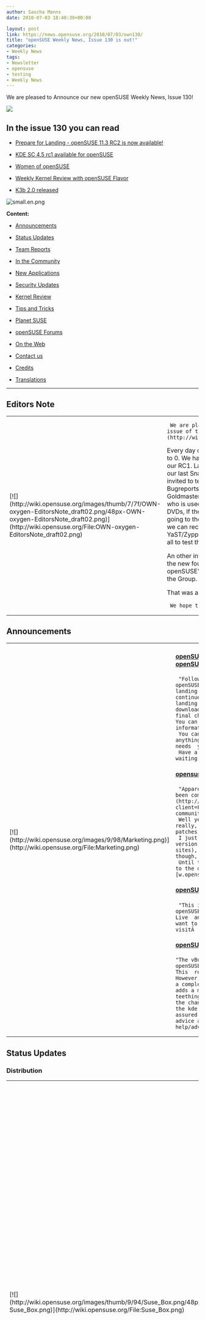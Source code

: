 ```yaml
---
author: Sascha Manns
date: 2010-07-03 18:40:39+00:00

layout: post
link: https://news.opensuse.org/2010/07/03/own130/
title: "openSUSE Weekly News, Issue 130 is out!"
categories:
- Weekly News
tags:
- Newsletter
- opensuse
- testing
- Weekly News
---
```









We are pleased to Announce our new openSUSE Weekly News, Issue 130!




<!-- more -->




[![](http://wiki.opensuse.org/images/6/6d/Opensuse_weekly_news_banner.png)](http://wiki.opensuse.org/File:Opensuse_weekly_news_banner.png)










## In  the issue 130 you can read





	
  * [ Prepare for Landing - openSUSE 11.3 RC2 is now available!](https://news.opensuse.org/2010/07/03/own130#openSUSE_checking_instrumentation_.E2.80.94_Prepare_for_Landing_.E2.80.94_openSUSE_11.3_RC2_now_available.21)

	
  * [ KDE SC 4.5 rc1 available for openSUSE](https://news.opensuse.org/2010/07/03/own130#Raymond_Wooninck:_KDE_SC_4.5_rc1_available_for_openSUSE)

	
  * [ Women of openSUSE](https://news.opensuse.org/2010/07/03/own130#Women_of_openSUSE)

	
  * [ Weekly Kernel Review with openSUSE Flavor](https://news.opensuse.org/2010/07/03/own130#Rares_Aioanei:_Weekly_Kernel_Review_with_openSUSE_Flavor)

	
  * [ K3b 2.0 released](https://news.opensuse.org/2010/07/03/own130#K3b_2.0_released)









![small.en.png](http://counter.opensuse.org/11.3/small.en.png)

















**Content:**



	
  * [ Announcements](https://news.opensuse.org/2010/07/03/own130#Announcements)

	
  * [ Status Updates](https://news.opensuse.org/2010/07/03/own130#Status_Updates)

	
  * [ Team Reports](https://news.opensuse.org/2010/07/03/own130#Team_Reports)

	
  * [ In the Community](https://news.opensuse.org/2010/07/03/own130#In_the_Community)

	
  * [ New Applications](https://news.opensuse.org/2010/07/03/own130#New.2FUpdated_Applications_.40_openSUSE)

	
  * [ Security Updates](https://news.opensuse.org/2010/07/03/own130#Security_Updates)

	
  * [ Kernel Review](https://news.opensuse.org/2010/07/03/own130#Kernel_Review)

	
  * [ Tips and Tricks](https://news.opensuse.org/2010/07/03/own130#Tips_and_Tricks)

	
  * [ Planet SUSE](https://news.opensuse.org/2010/07/03/own130#Planet_SUSE)

	
  * [ openSUSE Forums](https://news.opensuse.org/2010/07/03/own130#openSUSE_Forums)

	
  * [ On the Web](https://news.opensuse.org/2010/07/03/own130#On_the_Web)

	
  * [ Contact us](https://news.opensuse.org/2010/07/03/own130#Feedback_.2F_Communicate_.2F_Get_Involved)

	
  * [ Credits](https://news.opensuse.org/2010/07/03/own130#Credits)

	
  * [ Translations](https://news.opensuse.org/2010/07/03/own130#Translations)













* * *







## Editors Note








<table >
<tbody >
<tr >

<td >[![](http://wiki.opensuse.org/images/thumb/7/7f/OWN-oxygen-EditorsNote_draft02.png/48px-OWN-oxygen-EditorsNote_draft02.png)](http://wiki.opensuse.org/File:OWN-oxygen-EditorsNote_draft02.png)
</td>

<td >

     We are pleased to announce our **130** issue of the [openSUSE  Weekly News](http://wiki.opensuse.org/Weekly_news). 
Every day our counter goes one day more to 0. We have seen our  Milestones and our RC1. Last days RC2 was released, so our last Snapshot  is online. Everone is invited to test it, and sure to write Bugreports.  In a few day we recieve our Goldmaster. The goldmaster is that Build  who is used by pressing the CDs and DVDs, If the Build is outside, no  changes going to the Medias. From this Point on we can recieve updates  just via YaST/Zypper.  So i would like to invite you all to test the RC2.Â :-)

An other interesting thing in this Issue is the new founded Group  "Women of openSUSE". If you are a Woman, just join the Group.

That was all for this Issue's Editors Note...



     We hope that you will enjoy reading. 
</td>
</tr>
</tbody>
</table>








## Announcements








<table >
<tbody >
<tr >

<td >[![](http://wiki.opensuse.org/images/9/98/Marketing.png)](http://wiki.opensuse.org/File:Marketing.png)
</td>

<td >


#### [openSUSE checking instrumentation ” Prepare for Landing ”  openSUSE 11.3 RC2 now available!](../2010/07/01/opensuse-checking-instrumentation-prepare-for-landing-opensuse-11-3-rc2-now-available/)




     "Following up on Michael Loeffler™s previous RC1 announcement,  openSUSE is now doing a final check of instrumentation before landing.   The weather continues to be clear and all conditions continue to be  smooth, and all systems are a go for final landing on July 15, 2010.   Now™s the time for us all to download the latest openSUSE RC2 release  and all join in on a final check and get that 11.3 polished and in good  condition.  You can download RC2 from our software portal and find  detailed information on the evolving openSUSE 11.3 page. 
     You can find our most annoying bugs here.  And if you find  anything new, please do report it on Bugzilla.  The ground crew needs  your reports! 
     Have a lot of fun and let™s get to downloading!  They™re  waiting to greet us at the terminal." 



#### [opensuse-community.org an attack page](http://dev-loki.blogspot.com/2010/07/opensuse-communityorg-attack-page.html)




     "Apparently, the wiki on our opensuse-community.org website has  been compromised. At least, [so says Google](http://safebrowsing.clients.google.com/safebrowsing/diagnostic?client=Firefox&hl=en-US&site=http://packages.opensuse-community.org/) ;) 
     Well yeah, the blame is on me, the Mediawiki instance there is  really, really outdated and I didn't keep up with security patches and  upgrades. Sorry about that. 
     I just spent a night installing the most recent Mediawiki  version on another server (the one hosting the whole opensu.se sites),  and moving over the content (I didn't keep the history though, we hardly  need it). 
     Until the DNS entry of opensuse-community.org is transferred  to the other IP address, I've put a global URL forward to [w.opensu.se](http://w.opensu.se/)." 



#### [openSUSE India IRC Channel LIVEÂ !](http://lists.opensuse.org/opensuse-announce/2010-07/msg00002.html)




     "This is to notify all LizardsÂ ;-) (openSUSE Lovers) that the  openSUSE India Channel on IRC Freenode--> #opensuse-in , is now Live  and registered . So if you have something to ask, share or want to spend  some time with openSUSE Indian users , do visitÂ :-)" 



#### [openSUSE Forums “ vBulletin Upgrade Complete](../2010/07/01/opensuse-forums-vbulletin-upgrade-complete/)




    "The vBulletin software that is the ˜Nuts and Bolts™ behind the  openSUSE Forum has just undergone a major upgrade from v3 to v4. This  resulted in some considerable down time on 30 June 2010. However, the  results are impressive and openSUSE Forums now has a completely new  look. It™s more than that though, the upgrade adds a much improved look  and feel. The Forum Team expect some teething problems, as well as much  discussion and opinion about the change. As far as changes go, I™d put  this on a par with the kde move from 3 to 4. The dust will settle soon  enough. Be assured the Forum Staff will be ready and willing to offer  advice and assistance relating to this and of course normal help/advice  with openSUSE." 
</td>
</tr>
</tbody>
</table>








## Status Updates








### Distribution





<table >
<tbody >
<tr >

<td >[![](http://wiki.opensuse.org/images/thumb/9/94/Suse_Box.png/48px-Suse_Box.png)](http://wiki.opensuse.org/File:Suse_Box.png)
</td>

<td >


#### [Michal Zugec: WebYaST: Switch from XML into JSON (day  one)](http://mzugec.blogspot.com/2010/06/webyast-switch-from-xml-into-json-day.html)




    "This week I'll continue on project that started on recent  WebYaST Workshop:WebYaST_Performance 
     Result from previous tests was that bundled reXML parser is  slowest from allÂ ;-) Now I'd like to continue with comparison XML and  JSON performance. For this purpose I created webclient json branch in  our git repository." 



#### [Schedules  for the next Week](http://www.suse.de/%7Ecoolo/opensuse_11.3/)




    "July 8: 




	
  * Only showstopper and security bugfixes get integrated.

	
  * Milestone: Final drop of all manuals for  novell.com/documentation

	
  * Goldmaster to be uploaded to stage server"





#### Bugzilla


The numbers for all openSUSE project products are this week:



	
  * All Open Reports: 5026 (+67)

	
  * Blocker: 3 (+0)

	
  * Critical: 297 (+4)

	
  * Major: 941 (+32)

	
  * Normal: 2816 (+20)

	
  * Minor: 412 (+6)

	
  * Enhancements: 557 (+5)


**Important links:**



	
  * [Detailed Bugzilla Report](https://bugzilla.novell.com/report.cgi?x_axis_field=bug_severity&y_axis_field=product&z_axis_field=&query_format=report-table&short_desc_type=allwordssubstr&short_desc=&long_desc_type=fulltext&long_desc=&classification=openSUSE&bug_file_loc_type=allwordssubstr&bug_file_loc=&status_whiteboard_type=allwordssubstr&status_whiteboard=&keywords_type=anywords&keywords=&bug_status=UNCONFIRMED&bug_status=NEW&bug_status=ASSIGNED&bug_status=NEEDINFO&bug_status=REOPENED&emailassigned_to1=1&emailtype1=substring&email1=&emailassigned_to2=1&emailreporter2=1&emailqa_contact2=1&emailcc2=1&emailtype2=substring&email2=&bugidtype=include&bug_id=&votes=&chfieldfrom=&chfieldto=Now&chfieldvalue=&format=table&action=wrap&field0-0-0=noop&type0-0-0=noop&value0-0-0=)

	
  * [Submitting Bug Reports](http://wiki.opensuse.org/openSUSE:Submitting_bug_reports)

	
  * [Bug  Reporting FAQ](http://wiki.opensuse.org/index.php?title=Bug_Reporting_FAQ&action=edit&redlink=1)



</td>
</tr>
</tbody>
</table>






## Team Reports





### Build Service Team





<table >
<tbody >
<tr >

<td >[![](http://wiki.opensuse.org/images/9/98/OWN-oxygen-Build-Service.png)](http://wiki.opensuse.org/File:OWN-oxygen-Build-Service.png)
</td>

<td >


#### [Duncan Mac-Vicar: openSUSE Build Service on Android](http://duncan.mac-vicar.com/blog/archives/724#utm_source=feed&utm_medium=feed&utm_campaign=feed)




     "Release fast, release early. That is what I am trying this  time so don™t get too excited. I only added one feature. Yes one. 
     You can list the pending submit requests related to you.  Nothing else. And not with a very pretty layoutÂ :-) but it will get  better. 
     However, I have an infrastructure in place that will allow me  to consume the API very easily, and I will push new versions every time I  add something." 



#### [Stephan Kulow: Buildservice development on 11.3](http://lizards.opensuse.org/2010/06/26/buildservice-development-on-11-3/)




     "The build service (and any other of openSUSE infrastructure  software using RoR) is using rails 2.3.5, because we once decided to  harmonize on the version of SLE11 SP1. Of course the latest version has  less bugs (usually), but mixing RoR versions between different  developers and deployment is a nightmare, so we had to decide on one. 
     Now comes the catch: 11.3 has rails 2.3.8 and as such you  can™t develop the build service on factory/11.3 as is. But the good  news, openSUSE:Tools has all the right versions, so you can add the repo  (zypper ar -r [http://r.opensu.se/openSUSE:Tools/f/r](http://r.opensu.se/openSUSE:Tools/f/r)) and then  install zypper in -f rubygem-rack-1.0.1 rubygem-activesupport-2_3-2.3.5" 



#### [openSUSE Build Service (OBS) 2.0.2 available](http://lists.opensuse.org/opensuse-buildservice/2010-06/msg00272.html)




    "We released again a set of bug fixes for OBS, released as OBS  2.0.2 
     As usual, you can find the appliance via the wiki page: 
     [http://wiki.opensuse.org/openSUSE:Build_Service_Appliance](http://wiki.opensuse.org/openSUSE:Build_Service_Appliance)" 



#### [Build Team Meeting](http://lists.opensuse.org/opensuse-buildservice/2010-06/msg00271.html)




     Build Team Meeting Minutes 



#### Build Service Statistics





	
  * Projects: 13536 (+126)

	
  * Packages: 100028 (+680)

	
  * Repositories: 24462 (+377) by 23670 (+70) confirmed users.



</td>
</tr>
</tbody>
</table>






### KDE Team





<table >
<tbody >
<tr >

<td >[![](http://wiki.opensuse.org/images/thumb/7/73/Kde-logo.jpg/48px-Kde-logo.jpg)](http://wiki.opensuse.org/File:Kde-logo.jpg)
</td>

<td >


#### [Raymond Wooninck: KDE SC 4.5 rc1 available for openSUSE](http://tittiatcoke.wordpress.com/2010/06/28/kde-sc-4-5-rc1-available-for-opensuse/)




     "Since yesterday evening the openSUSE KDE4:Unstable  repositories contains the KDE SC 4.5 rc1 packages. Also the special  repository that contains KDEPIM 4.5 snapshots, was updated to a version  that seems to work pretty well. 
     I am not using IMAP, so I can™t comment on it™s status. But  the POP accounts are working very well and also filtering is active. At  least it allowed me to move away again from Thunderbird to this Kmail v2  solution. A very good job done by the KDEPIM developers!!" 



#### [KDE at openSUSE: KDE: Week 24+25](http://kdeatopensuse.wordpress.com/2010/06/27/kde-week-2425/)




     "There was not much to report last week thus I skipped the blog  post.  No issues with KDE and no IRC meeting either. This week™s IRC  meeting took quite long since we had to discuss the KDE repository  reorganisation. We did not finish yet but decisions already taken will  be posted to the opensuse-kde@ mailinglist soon. 
     IMHO renaming URLs will not solve the issue of users getting  their information off some forum and mailinglists and thus ending-up  with a wild mix of Qt and KDE repos and wondering why their KDE repo  suddenly becomes WIP since they are using Factory. Although everything  is written out nicely on the openSUSE wiki, most people still did not  get the different usage of the term STABLE within the last years. The  STABLE repo always contained the packages released with the last  openSUSE version plus official openSUSE updates, i.e. stable openSUSE  KDE rather than stable KDE for openSUSE. Hence I prefer a GUI that  explains everything to and handles repos for the user, keeping him away  from URLs." 
</td>
</tr>
</tbody>
</table>






### Marketing Team





<table >
<tbody >
<tr >

<td >[![](http://wiki.opensuse.org/images/thumb/c/c6/Start-here-branding.png/48px-Start-here-branding.png)](http://wiki.opensuse.org/File:Start-here-branding.png)
</td>

<td >


#### [Today's Meeting Results](http://lists.opensuse.org/opensuse-marketing/2010-06/msg00115.html)




    Meeting Minutes 



#### [Ambassadors wiki pages moved, some changes](http://lists.opensuse.org/archive/opensuse-marketing/2010-07/msg00015.html)




     "As discussed in the last marketing IRC meeting, we'd like to  make the list of ambassadors write protected so that only a few can edit  it. We discussed that for now I will add entries to the list after  checking that user pages etc are created and the ambassadors are. 
     The new location is now at: 
     [http://wiki.opensuse.org/openSUSE:Ambassadors_list](http://wiki.opensuse.org/openSUSE:Ambassadors_list)
     We also have a new Ambassador start page at: 
     [http://wiki.opensuse.org/openSUSE:Ambassadors](http://wiki.opensuse.org/openSUSE:Ambassadors)" 
</td>
</tr>
</tbody>
</table>






### openFATE Team





<table >
<tbody >
<tr >

<td >[![](http://wiki.opensuse.org/images/thumb/c/c2/Logo-fate.png/48px-Logo-fate.png)](http://wiki.opensuse.org/File:Logo-fate.png)
</td>

<td >


#### [#310041: HP  3D GuardDrive](https://features.opensuse.org/310041)




     "I wish openSUSE to supply a daemon, which uses the  /dev/freefall to provide hard disk head crash protection. There is an  example application in /usr/src/linux/Documentation/hwmon/hpfall.c which  might be used as a base for such a daemon and the needed modules  (hp_accel and lis3lv02d) are present in kernel 2.6.31. I think this is  an important feature for HP laptop users." 



#### [#310044: Validating DNSSEC support](https://features.opensuse.org/310044)




     "[DNSSEC](http://en.wikipedia.org/wiki/DNSSEC) (Domain Name System Security) is mechanism which provides integrity and  authenticity of DNS data. It became more important after new Kaminsky  DNS poisoning attacks were found in early 2008. The domain-name  organizations start to support them for regular usage. Especially: ROOT  (.) will be signed starting from July 15, 2010. ARPA is offers signing  since 17 March 2010. And several country TLD already use or have  test-bed DNSSEC implementations (e.g. .cz, .se, .ch, .de, .pm, .us,  (soon:) .eu, .fr, etc.)." 



#### [#310058: SUDO with sandbox -X integrationedit](https://features.opensuse.org/310058)




     "Fedora team have developed sandbox -X, a tool allowing to run  programs from desktop in sandbox, but still connected to X server. We  should integrate this with Sandbox -X to avoid security holes by running  some application as another user by sudo." 



#### [#310061: DE intependend dialog program](https://features.opensuse.org/310061)




     "Create dialog program with many backend: QT, GTK+, ncruses,  WxWidgets. It should prefer to communicate via terminal. Behavior could  been changed by environment, like PREFERED_UI="KDE4:GNOME" or  WINDOWMANAGER="metacity". It could also working as session deamon. Make  it also extensible, allowing to return information about supporting  feature by backend and using something similar to namespaces." 



#### [#310062: Repositories/Packages and Apparmouredit](https://features.opensuse.org/310062)




     "Just allow to connect repository/packages with apparmour  profile by vendors of package/repository." 



#### [#310069: run  yast2 second stage config in ncurses or VGA mode](https://features.opensuse.org/310069)




     "With 11.2 default installs, I have observed 3-4 installs and  2-3 of those ended with a black screen where yast2 second stage  configuration should have been. 
     The actual reasons for the black screens differed. One had an  ATI graphics driver crash and another used the maximum possible  resolution (1600x1200), which the CRT-monitor could not handle. However,  from a user perspective, this all came out to the same awful experience  - a non-working system that is giving no hint to what might be wrong.  (...)" 



#### [#310070: openSUSE support for ARM](https://features.opensuse.org/310070)




     "As indicated by [this thread](http://lists.opensuse.org/opensuse-buildservice/2010-06/msg00293.html), and many earlier, there is demand for  openSUSE ARM support. As discussed on the mailing list: (...)" 



#### Statistics


[Feature](https://features.opensuse.org/) statistics for [openSUSE 11.3](https://features.opensuse.org/statistic/product/openSUSE-11.3):



	
  * Total: 539 (-144)

	
  * Unconfirmed: 343 (-98)

	
  * New: 11 (-3)

	
  * Evaluation: 74 (-19)

	
  * Candidate: 3 (-2)

	
  * Done: 40 (-4)

	
  * Rejected: 53 (-14)

	
  * Duplicate: 15 (-4)


[More information on openFATE](http://wiki.opensuse.org/openSUSE:Openfate)
</td>
</tr>
</tbody>
</table>






### Testing Team





<table >
<tbody >
<tr >

<td >[![](http://wiki.opensuse.org/images/thumb/9/94/Suse_Box.png/48px-Suse_Box.png)](http://wiki.opensuse.org/File:Suse_Box.png)
</td>

<td >


#### Larry Finger: Weekly Review of the testing team




     "For general news about the openSUSE Testing Core Team, please  see [Team Minutes](http://lizards.opensuse.org/2010/04/23/guest-blog-testing-team-minutes-week-16/) and the links within it. 
     The Team held a special regular IRC meeting last Monday to  report our experiences with Factory at the half-way point between RC1  and RC2. Our hope is to find any bugs that might have been introduced in  the development, and to track the repairs on the bugs that were in RC1.  As the schedule calls for only 2 weeks between RC2 and the GM release,  there is not much time for finding and fixing bugs. 
     The Team will hold our regular meeting next Monday to discuss  our experiences with RC2. 
     At this writing, my only RC2 installation is an update from  RC1 using the NET install CD on a 32-bit virtual machine running under  VirtualBox. This update proceeded without problems. After rebooting, DNS  did not work due to a faulty resolv.conf - a condition that was logged.  It was a simple fix, but one that might be a problem for a new user." 
</td>
</tr>
</tbody>
</table>






### Translation Team





<table >
<tbody >
<tr >

<td >[![](http://wiki.opensuse.org/images/thumb/9/95/Icon-localize.png/48px-Icon-localize.png)](http://wiki.opensuse.org/File:Icon-localize.png)
</td>

<td >


#### Localization





	
  * Daily updated translation statistics are available on the [openSUSE Localization  Portal](http://i18n.opensuse.org/).

	
  * [Trunk  Top-List](http://i18n.opensuse.org/stats/trunk/toplist.php) “ [Localization  Guide](http://wiki.opensuse.org/index.php?title=OpenSUSE_Localization_Guide&action=edit&redlink=1)



</td>
</tr>
</tbody>
</table>








## In the Community








<table >
<tbody >
<tr >

<td >[![](http://wiki.opensuse.org/images/3/31/Icon-project.png)](http://wiki.opensuse.org/File:Icon-project.png)
</td>

<td >


#### [Women of openSUSE](http://wiki.opensuse.org/openSUSE:Women#Women_of_openSUSE)




     "The **openSUSE Women** project is a very new one. It is a  subproject of the openSUSE project. The Women of openSUSE project was  founded on Linuxtag2010. It was founded to find women, who are  interested in helping other women with technical problems, have techtalk  about different topics and to build a part of the openSUSE community  where women can think in their own ways." 



#### [Martin Vidner: Helping Newcomers](http://mvidner.blogspot.com/2010/07/helping-newcomers.html)




    "Since the discussion (do check out the linked paper, BTW) and  the opensuse-women announcement, I've been thinking about how to make  the openSUSE community more friendly to women. 
     I think one good way is to make sure that new people feel  welcome when they join a conversation, be it on the forums, on IRC or on  the mailing lists. Now this would be easier if we all had infinite time  to read and answer all questions, but as we don't, I decided to focus  somehow. 
     The forums provide a handy shortcut for the focus, labeling a  user who made few posts as a "Puzzled Penguin". So I've made a simple  service, a feed of [http://forums.opensuse.org](http://forums.opensuse.org/) showing only the posts by newcomer users: [http://vidner.net/martin/software/rss-creator-blacklist](http://vidner.net/martin/software/rss-creator-blacklist)." 



#### [CFP Extended for Ohio Linux Fest](../2010/06/29/cfp-extended-for-ohio-linux-fest/)




    "ï»¿ï»¿ï»¿The Ohio Linux Fest will be on September 10-12, 2010 in  Columbus, Ohio.  There is now a one-week extension for Call for  Partiicipation. If any of you are in the Ohio area and would like to  give a talk about openSUSE, we encourage you to register your talk  proposal here." 



#### [Vincent Untz: LinuxTag 2010: Attack of the Geekos!](http://www.vuntz.net/journal/post/2010/06/30/LinuxTag-2010:-Attack-of-the-Geekos%21)




     "It's finally time to talk about LinuxTag 2010. It was my third  time there, and this year was the best so far, at least for me! And  that's most probably because of how amazing our openSUSE booth turned  out to be! Or maybe it's because of the invasion of the Geekos? 
     **openSUSE Booth**
     We certainly didn't have a big slot for out booth, but oh  boy... it ended up big! Our booth was always filled with people, who, I  guess, got attracted by the touchscreens we have. But attracting people  is of no good if you can't get them interested. We did various demos on  the touchscreens, but our small secret ingredient were the workshops:  four times a day (and sometimes even more), people could sit down in our  booth to participate in a session on various topics ” those ranged from  learning Inkscape, to creating your first package in the Build Service,  via playing together with GNOME Shell. That really worked out well,  especially at it helps getting the visitors more involved in the  discussion." 



### Welcome new Members (Corner for new  acknowledged Members)




    "We are pleased to announce our new openSUSE Member: 




	
  * idulk: He has published some HowTos on his page, he serves as  facebook Kendari Group Admin."





### Events & Meetings


Past: June 26, 2010: openSUSE Weekly News Team Meeting**]**



	
  * [** June 29, 2010: openSUSE Marketing IRC Meeting **](../2010/04/20/opensuse-marketing-irc-meeting-2/)

	
  * [** June 30, 2010: openSUSE Project Meeting**](../2010/02/09/opensuse-project-meeting-47/)


Upcoming:

	
  * [**July 6-11, 2010: RMLL, France**](../2010/05/27/3345/)

	
  * [**July 7, 2010: German Wiki Team Meeting**](../2010/05/30/german-wiki-team-meeting-2/)

	
  * [** July 8, 2010: openSUSE KDE Team meeting**](../2010/05/13/%ef%bb%bfopensuse-kde-team-meeting/)

	
  * [** July 14, 2010: openSUSE Project Meeting**](../2010/02/09/opensuse-project-meetings/)

	
  * [** July 14, 2010: German Wiki Team Meeting**](../2010/05/30/german-wiki-team-meeting-2/)



	
  * You can find more informations on other events at:

	
    * [openSUSE News/Events](../category/events/) “ [Local  events](http://wiki.opensuse.org/index.php?title=Ambassador/Events&action=edit&redlink=1)








### Launch Parties





	
  * [complete List](http://en.opensuse.org/OpenSUSE_11.3_Launch_Party_Locations)





### openSUSE for your ears





	
  * The openSUSE Weekly News are available as Livestream or Podcast  in the German Language. You can hear it or download it on [http://blog.radiotux.de/podcast](http://blog.radiotux.de/podcast).





### openSUSE in $COUNTRY




    "Details" 



### Communication





	
  * [The mail lists](http://lists.opensuse.org/) have: 37518 (+245) subscribers.

	
  * [The openSUSE Forums](http://forums.opensuse.org/) have:

	
    * 47219 (+206) registered users

	
    * The most users ever online was 30559, 08-Jan-2010 at 13:06.








### Contributors





	
  * 4744 (+17) of 12164 (+25) registered contributors in the User  Directory have signed the Guiding Principles. The board has acknowledged  426 (+1) [members](http://wiki.opensuse.org/openSUSE:Members).



</td>
</tr>
</tbody>
</table>








## New/Updated Applications @ openSUSE








<table >
<tbody >
<tr >

<td >[![](http://wiki.opensuse.org/images/1/10/OWN-oxygen-New-Updated-Applications.png)](http://wiki.opensuse.org/File:OWN-oxygen-New-Updated-Applications.png)
</td>

<td >


#### [Packman: OpenSceneGraph 2.8.3](http://packman.links2linux.org/package/OpenSceneGraph)




     "The OpenSceneGraph is an OpenSource, cross platform graphics  toolkit for the development of high performance graphics applications  such as flight simulators, games, virtual reality and scientific  visualization. Based around the concept of a SceneGraph, it provides an  object oriented framework on top of OpenGL freeing the developer from  implementing and optimizing low level graphics calls, and provides many  additional utilities for rapid development of graphics applications." 



#### [Packman: ossim 1.7.16](http://packman.links2linux.org/package/ossim)




     "Pronounced "awesome", the OSSIM project leverages existing  open source algorithms, tools, and packages to construct an integrated  library for remote sensing, image-processing, and Geographical  Information Sciences (GIS) analysis." 



#### [Packman:  vlc 1.1.0](http://packman.links2linux.org/package/vlc)




     "VLC media player is a highly portable multimedia player for  various audio and video formats (MPEG-1, MPEG-2, MPEG-4, DivX, mp3, ogg,  ...) as well as DVDs, VCDs, and various streaming protocols. It can  also be used as a server to stream in unicast or multicast in IPv4 or  IPv6 on a high-bandwidth network." 



#### [Packman: qdvdauthor 2.1.0-2](http://packman.links2linux.org/package/qdvdauthor)




     "QDVDAuthor is a gui frontend for using dvdauthor and  dvd-slideshow scripts to easily build DVD menus and assemble the DVD VOB  files." 



#### [Packman:  Lame 3.98.4](http://packman.links2linux.org/package/Lame)




    "LAME is an educational tool to be used for learning about MP3  encoding. The goal of the LAME project is to use the open source model  to improve the 
psycho acoustics, noise shaping and speed of MP3.



     Another goal of the LAME project is to use these improvements  for the basis of a patent free audio compression codec for the GNU  project." 



#### [Packman: audacity 1.3.12](http://packman.links2linux.org/package/audacity)




    "Audacity is a program that manipulates digital audio wave  forms. In addition to recording sounds directly from within the program,  it imports many sound file formats, including WAV, AIFF, AU, IRCAM, MP,  and Ogg Vorbis.  With Audacity, you can edit wave data larger than the  physical memory size of your computer." 




	
  * You can find other interesting Packages at:

	
  * [Packman](http://packman.links2linux.de/rdf/packman_en.rdf) “ [OBS](https://hermes.opensuse.org/feeds/53368.rdf)



</td>
</tr>
</tbody>
</table>








## Security Updates








<table >
<tbody >
<tr >

<td >[![](http://wiki.opensuse.org/images/6/68/Logo-SecurityUpdates.png)](http://wiki.opensuse.org/File:Logo-SecurityUpdates.png)
</td>

<td >To view the security announcements in full, or to receive them as  soon as they're released, refer to the [openSUSE Security Announce](http://lists.opensuse.org/opensuse-security-announce/) mailing list.




#### [New Maintenance and Security Update Notifications](http://lists.opensuse.org/opensuse-security-announce/2010-06/msg00003.html)




    "We have started some weeks ago to supply better maintenance and  security update notifications, over various media. 
     These notifications will probably in the future replace the  Security Summary Reports (in a digested form)." 



#### [SUSE Security Announcement: IBM Java 6  (SUSE-SA:2010:026)](http://lists.opensuse.org/opensuse-security-announce/2010-07/msg00001.html)





	
  * Package:                java-1_6_0-ibm

	
  * Announcement ID:        SUSE-SA:2010:026

	
  * Date:                   Thu, 01 Jul 2010 18:00:00  +0000

	
  * Affected Products:      SUSE Linux Enterprise Software  Development Kit 11

	
  * SUSE Linux Enterprise Server  11

	
  * SUSE Linux Enterprise Software  Development Kit 11 SP1

	
  * SUSE Linux Enterprise Server  11 SP1





#### [SUSE Security Announcement: Linux kernel  (SUSE-SA:2010:027)](http://lists.opensuse.org/opensuse-security-announce/2010-07/msg00002.html)





	
  * Package:                kernel

	
  * Announcement ID:        SUSE-SA:2010:027

	
  * Date:                   Fri, 02 Jul 2010 08:00:00  +0000

	
  * Affected Products:      SUSE Linux Enterprise Desktop  11 SP1

	
  * SUSE Linux Enterprise Server  11 SP1

	
  * SUSE Linux Enterprise High  Availability Extension 11 SP1

	
  * Vulnerability Type:     remote denial of service





#### [SUSE Security Announcement: Samba (SUSE-SA:2010:025)](http://lists.opensuse.org/opensuse-security-announce/2010-07/msg00000.html)





	
  * Package:                samba

	
  * Announcement ID:        SUSE-SA:2010:025

	
  * Date:                   Thu, 01 Jul 2010 10:00:00  +0000

	
  * Affected Products:      openSUSE 11.0

	
  * openSUSE 11.1

	
  * SUSE SLES 9

	
  * Open Enterprise Server

	
  * Novell Linux POS 9

	
  * SLE SDK 10 SP3

	
  * SUSE Linux Enterprise Desktop  10 SP3

	
  * SUSE Linux Enterprise Server  10 SP3

	
  * SUSE Linux Enterprise Software  Development Kit 11

	
  * SUSE Linux Enterprise Desktop  11

	
  * SUSE Linux Enterprise Server  11



</td>
</tr>
</tbody>
</table>








## Kernel Review








<table >
<tbody >
<tr >

<td >[![](http://wiki.opensuse.org/images/thumb/b/bc/Tux.svg.png/48px-Tux.svg.png)](http://wiki.opensuse.org/File:Tux.svg.png)
</td>

<td >


#### [h-online/Thorsten Leemhuis: Kernel Log: Linus resolves  to apply a strict policy over merging changes](http://www.h-online.com/open/features/Kernel-Log-Linus-resolves-to-apply-a-strict-policy-over-merging-changes-1026919.html)




     "It would appear that Linus Torvalds has resolved to apply a  strict policy of accepting only bug fix changes to the kernel after the  merge window has closed. Torvalds has also stuck his oar into the debate  over the Android suspend block API and made the situation even more  complicated." 



#### [Rares Aioanei: Weekly Kernel Review with openSUSE Flavor](http://lizards.opensuse.org/2010/07/03/guest-blog-rares-aioanei-kernel-weekly-review-with-opensuse-flavor/)




     "This week Rares have made a Review too. Enjoy it." 
</td>
</tr>
</tbody>
</table>








## Tips and Tricks








<table >
<tbody >
<tr >

<td >[![](http://wiki.opensuse.org/images/9/98/OWN-oxygen-Tips-and-Tricks.png)](http://wiki.opensuse.org/File:OWN-oxygen-Tips-and-Tricks.png)
</td>

<td >


### For Desktop Users





#### [FEWT: Speed up Open Office!](http://www.fewt.com/2010/06/speed-up-open-office.html)




     "Open Office is pretty slow and painful to use out of the box.  This simple step by step procedure speeds up the software, making it  much more pleasant to use." 



### For  Commandline/Script Newbies





#### [The Geek Stuff/Sasikala: Keeping You in the Loop “ Bash  For, While, Until Loop Examples](http://www.thegeekstuff.com/2010/06/bash-for-while-until-loop-examples)




     "Looping statements are used to force a program to repeatedly  execute a statement. The executed statement is called the loop body. 
     Loops execute until the value of a controlling expression is  0. The controlling expression may be any scalar data type. 
     The shell language also provide several iteration or looping  statements. In this article let us review the looping statements which  bash provides using some examples." 



### For System Administrators





#### [Coly  Li: Random I/O ” Is raw device always faster than file systemÂ ?](http://blog.coly.li/?p=87)




     "For some implementations of distributed file systems, like TFS  [1], developers think storing data on raw device directly (e.g.  /dev/sdb, /dev/sdc¦) might be faster than on file systems. 
     Their choice is reasonable, 
     1, Random I/O on large file cannot get any help from file  system page cache. 
     2, <logical offset, physical offset> mapping introduces  more I/O on file systems than on raw disk 
     3, Managing metadata on other powerful servers avoid the  necessary to use file systems for data nodes." 



#### [Pascal Bleser: sudo X applications on openSUSE](http://dev-loki.blogspot.com/2010/06/sudo-x-applications-on-opensuse.html)




     "sudo is a very powerful tool when used wisely (i.e. not as  it's done on Ubuntu). 
     By default, sudo is configured in a much more restricted way  on openSUSE than on, say, Ubuntu, to avoid any open security loopholes. 
     If, nevertheless, you would like to use sudo to run X  applications, here is how to do it." 
</td>
</tr>
</tbody>
</table>








## Planet SUSE








<table >
<tbody >
<tr >

<td >[![](http://wiki.opensuse.org/images/thumb/f/fe/Logo-PlanetSUSE.png/48px-Logo-PlanetSUSE.png)](http://wiki.opensuse.org/File:Logo-PlanetSUSE.png)
</td>

<td >


#### [Sebastian Kügler: Surely, I™m going to Akademy, too!](http://vizzzion.org/blog/2010/06/surely-im-going-to-akademy-too/)




     "I™m on the first leg of my trip back to the Netherlands right  now. I™ve spent a couple of days in Bretagne, France to celebrate the  marriage of a close friend, who asked me to be his best man. The  celebrations, which lasted for three days were terrific, but also pretty  tiring as you don™t get to spend much time just by yourself. The main  celebration was held in the "ridiculously beautiful" Chateau Domaine de  la Bretesche, and in Pornichet, the home of the bride. I™m returning to  the Netherlands right now, for three days of desk time (needed to  prepare my Akademy talk and to get some last minute work done on the  impending openSUSE 11.3 release). On Friday, I™ll be boarding a flight  to Helsinki and then on to Tampere to take part in my fifth Akademy." 



#### [Mike McCallister: How Do You Learn About KDE?](http://metaverse.wordpress.com/2010/06/29/how-do-you-learn-about-kde/)




     "A discussion has popped up on the KOffice-Devel list as to  whether to discontinue the user-oriented KOffice mailing list. Some  developers are wondering whether it™s worth it to keep this admittedly  low-traffic list going. The main argument being that if people aren™t  using the list now, the few questions that do get asked may not be  getting the attention they deserve. 
     I have an opinion on the subject, but I™m not sure that™s all  that important.Â : As a technical communicator, what I™m interested in is  how others learn about and solve problems with their software,  particularly in the open source arena. KOffice doesn™t have the mind  share and user base that other open source productivity suites (OK, I  mean OpenOffice.org) have, but are there channels today™s Linux geek and  her grandma use to get support for their software. There are lots of  choices, and it would be interesting and helpful to me, the KOffice and  KDE teams to learn those preferences." 



#### [Pascal Bleser: Shorter .repo URLs](http://dev-loki.blogspot.com/2010/07/shorter-repo-urls.html)




     "A few days ago, I blogged about using r.opensu.se for shorter  package repository URLs, including passing e.g. [http://r.opensu.se/network:utilities/11.2/r](http://r.opensu.se/network:utilities/11.2/r) to zypper ar -r to add a repository. 
     Turned out it didn't work, because zypper wouldn't follow the  redirect. So I rewrote that part by handing over such URLs to a CGI  script that reverse proxies the .repo file from [http://download.opensuse.org/repositories/](http://download.opensuse.org/repositories/) (it fetches the proper .repo URL and passes the result to zypper)." 



#### [Lubos  Lunak: Packager-O-Matic](http://www.kdedevelopers.org/node/4265)




     "As already mentioned, I have this certain tool in works that  can do various magic when it comes to creating packages, especially for  people who have no idea how to do them themselves. And since i'm going  to the Acadamy too, and on Wednesday I have scheduled a slot for demoing  the tool and helping people who'd like to create packages of their  software, I've worked on implementing and improving various features  that make it more interesting: ..." 



#### [Rares Aioanei: Weekly Review of PostgreSQL with openSUSE  Flavor](http://lizards.opensuse.org/2010/07/03/guest-blog-rares-aioanei-weekly-review-of-postgresql-with-opensuse-flavor/)




    "Very interesting Weekly Review from Rares. ThanksÂ :-)" 



#### [Lubos Lunak: Difficult, difficult...](http://www.kdedevelopers.org/node/4260)




     "It is interesting to notice what is sometimes seen as  difficult. "It's too hard for me, I can't do that." "I'll never be able  to do that, that's nothing for me." Like if most things could be done  instantly just by snapping one's fingers. They instead require all these  tedious things like effort, trying, learning, practicing and so on. The  funny thing is, figuring out things in the IT area is not really that  demanding. Wanna write a Plasma applet? There's a step-by-step tutorial  at Techbase, just follow it blindly and with a decent skill in reading  and typing, tadda, there's a Plasma applet. Wanna a package in the build  service? You can use another one as a template, find a tutorial on the  wiki or just google for it, and if you'll be just a little lucky, a tool  can even do the work for you." 
</td>
</tr>
</tbody>
</table>








## openSUSE Forums








<table >
<tbody >
<tr >

<td >[![](http://wiki.opensuse.org/images/e/ed/OWN-oxygen-openSUSE-Forums.png)](http://wiki.opensuse.org/File:OWN-oxygen-openSUSE-Forums.png)
</td>

<td >


#### [Error while Compiling](http://forums.opensuse.org/get-help-here/applications/440973-error-while-compiling.html)




     "Some sterling help provided on a subject that may be of  interest to quite a number of users. A forum moderator pull out all the  stops!" 



#### [nVidia Graphics - How?](http://forums.opensuse.org/get-help-here/hardware/441041-how-you-supposed-enable-nvidia-graphics.html)




     "A common issue and a simple solution is offered with positive  results. Hopefully another happy Camper!" 



#### [11.3 Update repo - Outdated?](http://forums.opensuse.org/get-help-here/441026-re-repository-opensuse-11-3-update-appears-outdated.html)




     "It's common for folk to be confused by beta releases, here is  another example." 



#### [Option Missing in Yast 11.3 rc1](http://forums.opensuse.org/get-help-here/pre-release-beta/441002-opensuse-11-3-rc1-missing-option-yast.html)




     "User discusses a missing option in the Yast menu, with some  conflicting feedback, some users appear to have the option, others  don't." 
</td>
</tr>
</tbody>
</table>








## On the Web








<table >
<tbody >
<tr >

<td >[![](http://wiki.opensuse.org/images/d/d6/OWN-oxygen-On-the-Web.png)](http://wiki.opensuse.org/File:OWN-oxygen-On-the-Web.png)
</td>

<td >


### Announcements





#### [First Release Candidate for SC 4.5 Ready to Go](http://www.kdenews.org/2010/06/27/first-release-candidate-sc-45-ready-go)




     "In the month since the second beta the KDE community has fixed  hundreds of bugs. Development of features has been frozen for a while  now and the Software Compilation is at the point where it needs a good  testing to shake out the last issues. 
     So if you can spare some time and can help us identify  problems or (in)validate other bug reports we'd be more than happy.  Moreover, if you want to check out what's coming in terms of features  and improvements to our workspaces, applications and development  platform, this RC is a good choice for a test run." 



#### [K3b 2.0 released](http://k3b.plainblack.com/k3b-news/k3b-news/k3b-2.0-released)




     "Today the reformed K3b team within the KDE Community is proud  to release the final 2.0 of the premier disk recording application,  codenamed Komeback. Although pre-release versions have already enjoyed  widespread adoption, we'd like to recap some of the highlights of this  release. 
     (...) 
     With a few exceptions, K3b keeps feature-parity with 1.0.x  series, but it also introduces a number of new features. Perhaps the  biggest among these is support for Blu-ray drives. Additionally a lot of  work have been put into improving the overall user experience. Some  work-flows have been merged abstracting it for all kinds of media." 



#### [Miguel de Icaza: TweetStation: Elevating the Discourse](http://tirania.org/blog/archive/2010/Jul-10.html)




    "TweetStation is my first native iPhone app (as opposed to my  award-winning HTML5-app iCoaster). More screenshots can be seen here 
     Just like Rails, TweetStation is an opinionated Tweeting  client, it contains my personal blend of features that I enjoy from  other twitter clients, but also tries to do something about changing the  world. 
     TweetStation has been designed to elevate the level of  discourse on Twitter." 



### Reports





#### [Kai Ahrens: Better multimedia support for OpenOffice.org  on Unix systems](http://blogs.sun.com/GullFOSS/entry/better_multimedia_support_for_openoffice1)




     "Playing back audio and video content on Unix system was and is  still a matter of choices. 
     On the one hand, this is a good thing for the user. It offers a  wide range of frameworks that best suit his/her needs. But on the other  hand, this also brings a developer of a multi platform, general purpose  Office productivity suite like OpenOffice.org (OOo) into the situation  to make a choice. The choice needs to be made just to ensure that we  don't have to provide a different backend for all multimedia frameworks  that already exist. This just doesn't work for resource reasons. So, a  framework needs to be chosen that meets the needs of a group of users as  large as possible." 



#### [Phoronix/Michael Larabel: Qualcomm Releases Open-Source  2D/3D Kernel Driver](http://www.phoronix.com/scan.php?page=news_item&px=ODM4OA)




     "If you happen to have Google's Nexus One or other phones based  upon Qualcomm's Snapdragon processor, there is great news today.  Qualcomm has just released an open-source 2D/3D kernel driver for their  OpenGL ES graphics processor. This Qualcomm kernel driver provides  support for interrupts, command streams, context switching, memory  management, etc. Qualcomm is looking to push this code into the mainline  Linux kernel ASAP." 



#### [Nagappan Alagappan: Nautilus automated test script under  Mago applications](http://nagappanal.blogspot.com/2010/07/nautilus-automated-test-script-under.html)




     "As part of an effort to expand Mago a bit by adding nautilus,  Jeff Lane from Ubuntu created a launchpad team called mago-applications.  It was created to let people interested in adding new applications to  Mago collaborate on the same code bases without cluttering up the  mago-contributors team. 
     The way we see it, mago-applications can focus on simply  adding new application interfaces and test suites/cases to Mago, while  mago-contributors can focus on the core Mago code making sure it works  with the latest changes to LDTP and so forth." 



#### [PCWorld/Joab Jackson: Unix Active Directory Software  Faster](http://www.pcworld.com/businesscenter/article/200381/unix_active_directory_software_faster.html)




     "Likewise Software has released a new version of its  open-source authentication software for allowing Linux, Apple Macintosh  and commercial Unix-based computers to hook into Microsoft Active  Directory controlled servers and networks." 



### Reviews and Essays





#### [ITworld/Brian Proffitt: Review: SUSE Linux Enterprise  Server 11 SP1](http://www.itworld.com/open-source/110854/review-suse-linux-enterprise-server-11-sp1)




     "Novell announced their first service pack release for SUSE  Enterprise Linux Server (SLES), and if you like virtualization, this is a  very strong platform from which you can get started. 
     That's because, for now, Novell is going to be supporting KVM  and Xen (plus Microsoft's Hyper-V tech) within SLES 11 SP1 -- and that's  not taking into account the recent Novell/VMware partnership that will  have VMware distributing SLES as a commoditized operating system  offering." 
</td>
</tr>
</tbody>
</table>








## Feedback / Communicate / Get Involved








<table >
<tbody >
<tr >

<td >[![](http://wiki.opensuse.org/images/a/ae/OWN-oxygen-FCG.png)](http://wiki.opensuse.org/openSUSE:Weekly_news_team)
</td>

<td >Do  you have comments on any of the things mentioned in this article? Then  head right over to the [comment section](https://news.opensuse.org/p=3656) and let us know!
Or if you would  like to be part of the [openSUSE:Weekly news team](http://wiki.opensuse.org/openSUSE:Weekly_news_team) then  check out our team page and join!
Or Communicate with or get help  from the wider openSUSE community -- via IRC, forums, or mailing lists  -- see [Communicate](http://wiki.opensuse.org/openSUSE:Support_channels).
[![](http://wiki.opensuse.org/images/thumb/6/6d/Rss_32.png/24px-Rss_32.png)](http://wiki.opensuse.org/File:Rss_32.png) You can subscribe to the  openSUSE Weekly News RSS feed at [https://news.opensuse.org/category/weekly-news/feed/](../category/weekly-news/feed/)
</td>
</tr>
</tbody>
</table>








## Credits








<table >
<tbody >
<tr >

<td >[![](http://wiki.opensuse.org/images/1/17/OWN-oxygen-Credits.png)](http://wiki.opensuse.org/File:OWN-oxygen-Credits.png)
</td>

<td >



	
  * [saigkill](http://wiki.opensuse.org/User:Saigkill) [Talk](http://wiki.opensuse.org/index.php?title=User_talk:Saigkill&action=edit&redlink=1) -  [Contributions](http://wiki.opensuse.org/Special:Contributions/saigkill) Sascha  Manns (Editor in Chief)

	
  * [STS301](http://wiki.opensuse.org/index.php?title=User:STS301&action=edit&redlink=1) [Talk](http://wiki.opensuse.org/index.php?title=User_talk:STS301&action=edit&redlink=1) - [Contributions](http://wiki.opensuse.org/Special:Contributions/STS301) Sebastian  Schöbinger (Tips/Tricks)

	
  * [HeliosReds](http://wiki.opensuse.org/User:HeliosReds) [Talk](http://wiki.opensuse.org/index.php?title=User_talk:HeliosReds&action=edit&redlink=1) - [Contributions](http://wiki.opensuse.org/Special:Contributions/HeliosReds) Satoru  Matsumoto (Editorial Office)

	
  * [Caf4926](http://wiki.opensuse.org/User:Caf4926) [Talk](http://wiki.opensuse.org/index.php?title=User_talk:Caf4926&action=edit&redlink=1) - [Contributions](http://wiki.opensuse.org/Special:Contributions/Caf4926) Carl  Fletcher (Main-Newsletter, Forums Sec.)

	
  * [Okuro](http://wiki.opensuse.org/User:Okuro) [Talk](http://wiki.opensuse.org/index.php?title=User_talk:Okuro&action=edit&redlink=1) - [Contributions](http://wiki.opensuse.org/Special:Contributions/Okuro) Thomas  Hofstätter (Events & Meetings)

	
  * add translators



</td>
</tr>
</tbody>
</table>








## Translations





<table >
<tbody >
<tr >

<td >[![](http://wiki.opensuse.org/images/thumb/b/b5/OWN-Icon-locale.png/48px-OWN-Icon-locale.png)](http://wiki.opensuse.org/File:OWN-Icon-locale.png)
</td>

<td >openSUSE Weekly News is translated into many languages.Issue #130 of  the openSUSE Weekly News is available in:



	
  * [English](http://wiki.opensuse.org/Archive:Weekly_news_130)


Delayed / to be translated:

	
  * [Magyar](http://hu.opensuse.org/OpenSUSE_Heti_H%C3%ADrmond%C3%B3/130)

	
  * [EspaÃ±ol](http://es.opensuse.org/OpenSUSE_Noticias_Semanales/130)

	
  * [ç¹é«”ä¸­æ–‡](http://zh_tw.opensuse.org/OpenSUSE_Weekly_News/130)

	
  * [æ—¥ æ¬èªž](http://ja.opensuse.org/OpenSUSE_Weekly_News/130)

	
  * [Ð ÑƒÑÑÐºÐ¸Ð¹](http://ru.opensuse.org/%D0%95%D0%B6%D0%B5%D0%BD%D0%B5%D0%B4%D0%B5%D0%BB%D1%8C%D0%BD%D1%8B%D0%B5_%D0%BD%D0%BE%D0%B2%D0%BE%D1%81%D1%82%D0%B8_openSUSE/130)

	
  * [Indonesia](http://en.opensuse.org/OpenSUSE_Weekly_News/130/indonesian)

	
  * [ç®€ä½“ä¸­æ–‡](http://en.opensuse.org/OpenSUSE_Weekly_News/130/chinese)

	
  * [Deutsch](http://de.opensuse.org/OpenSUSE-Wochenschau/130)

	
  * [FranÃ§ais](http://fr.opensuse.org/Lettre_d%27information_openSUSE/130)

	
  * [Polski](http://pl.opensuse.org/Tygodnik_openSUSE/130)

	
  * [PortuguÃªs](http://pt.opensuse.org/Not%C3%ADcias_da_semana_no_openSUSE/130)

	
  * [Italiano](http://it.opensuse.org/OpenSUSE_Newsletter_Settimanale/130)

	
  * [Svenska](http://en.opensuse.org/OpenSUSE_Weekly_News/130/swedish)

	
  * [ÄŒesky](http://cs.opensuse.org/OpenSUSE_t%C3%BDden%C3%ADk/130)



</td>
</tr>
</tbody>
</table>		
